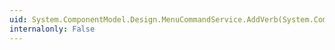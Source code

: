 ```yaml
---
uid: System.ComponentModel.Design.MenuCommandService.AddVerb(System.ComponentModel.Design.DesignerVerb)
internalonly: False
---
```

